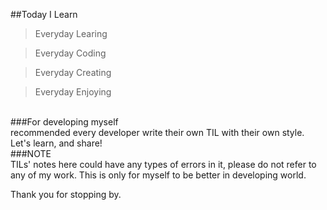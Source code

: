 ##Today I Learn
<br/>
> Everyday Learing

> Everyday Coding

> Everyday Creating

> Everyday Enjoying 
<br/>
###For developing myself
<br/>
recommended every developer write their own TIL with their own style. Let's learn, and share!
<br/>
###NOTE
<br/>
TILs' notes here could have any types of errors in it, please do not refer to any of my work. This is only for myself to be better in developing world.

Thank you for stopping by.
